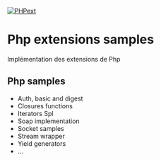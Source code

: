 [![PHPext](https://github.com/cylmat/phpext-sample/actions/workflows/main.yml/badge.svg)](https://github.com/cylmat/phpext-sample/actions/workflows/main.yml)

Php extensions samples
===
Implémentation des extensions de Php

Php samples
---
- Auth, basic and digest
- Closures functions
- Iterators Spl
- Soap implementation
- Socket samples
- Stream wrapper
- Yield generators
- ...
